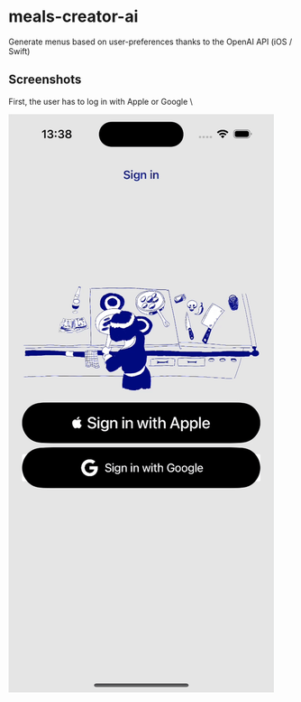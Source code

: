 # meals-creator-ai
Generate menus based on user-preferences thanks to the OpenAI API (iOS / Swift)

## Screenshots

First, the user has to log in with Apple or Google \

![](@Docs/LogInGif)
